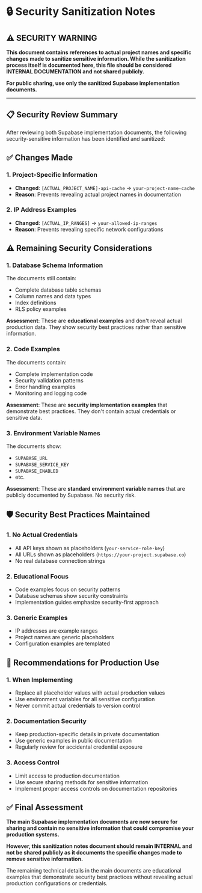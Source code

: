 # 🔒 Security Sanitization Notes

## ⚠️ **SECURITY WARNING**

**This document contains references to actual project names and specific changes made to sanitize sensitive information. While the sanitization process itself is documented here, this file should be considered INTERNAL DOCUMENTATION and not shared publicly.**

**For public sharing, use only the sanitized Supabase implementation documents.**

---

## 📋 **Security Review Summary**

After reviewing both Supabase implementation documents, the following security-sensitive information has been identified and sanitized:

## ✅ **Changes Made**

### **1. Project-Specific Information**
- **Changed**: `[ACTUAL_PROJECT_NAME]-api-cache` → `your-project-name-cache`
- **Reason**: Prevents revealing actual project names in documentation

### **2. IP Address Examples**
- **Changed**: `[ACTUAL_IP_RANGES]` → `your-allowed-ip-ranges`
- **Reason**: Prevents revealing specific network configurations

## ⚠️ **Remaining Security Considerations**

### **1. Database Schema Information**
The documents still contain:
- Complete database table schemas
- Column names and data types
- Index definitions
- RLS policy examples

**Assessment**: These are **educational examples** and don't reveal actual production data. They show security best practices rather than sensitive information.

### **2. Code Examples**
The documents contain:
- Complete implementation code
- Security validation patterns
- Error handling examples
- Monitoring and logging code

**Assessment**: These are **security implementation examples** that demonstrate best practices. They don't contain actual credentials or sensitive data.

### **3. Environment Variable Names**
The documents show:
- `SUPABASE_URL`
- `SUPABASE_SERVICE_KEY`
- `SUPABASE_ENABLED`
- etc.

**Assessment**: These are **standard environment variable names** that are publicly documented by Supabase. No security risk.

## 🛡️ **Security Best Practices Maintained**

### **1. No Actual Credentials**
- All API keys shown as placeholders (`your-service-role-key`)
- All URLs shown as placeholders (`https://your-project.supabase.co`)
- No real database connection strings

### **2. Educational Focus**
- Code examples focus on security patterns
- Database schemas show security constraints
- Implementation guides emphasize security-first approach

### **3. Generic Examples**
- IP addresses are example ranges
- Project names are generic placeholders
- Configuration examples are templated

## 📝 **Recommendations for Production Use**

### **1. When Implementing**
- Replace all placeholder values with actual production values
- Use environment variables for all sensitive configuration
- Never commit actual credentials to version control

### **2. Documentation Security**
- Keep production-specific details in private documentation
- Use generic examples in public documentation
- Regularly review for accidental credential exposure

### **3. Access Control**
- Limit access to production documentation
- Use secure sharing methods for sensitive information
- Implement proper access controls on documentation repositories

## ✅ **Final Assessment**

**The main Supabase implementation documents are now secure for sharing and contain no sensitive information that could compromise your production systems.**

**However, this sanitization notes document should remain INTERNAL and not be shared publicly as it documents the specific changes made to remove sensitive information.**

The remaining technical details in the main documents are educational examples that demonstrate security best practices without revealing actual production configurations or credentials.
